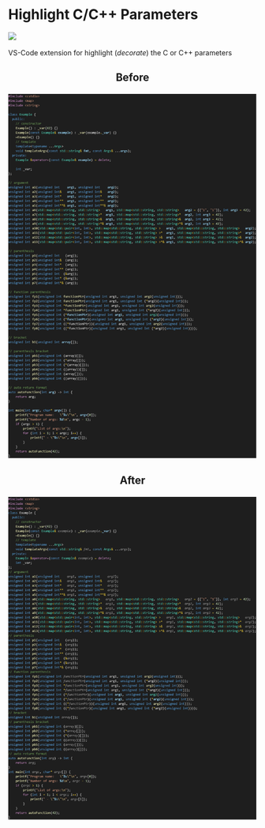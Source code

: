 # Highlight C/C++ Parameters
[![](https://vsmarketplacebadge.apphb.com/version/mblet.highlight-cpp-parameters.svg)](https://marketplace.visualstudio.com/items?itemName=mblet.highlight-cpp-parameters)

VS-Code extension for highlight (*decorate*) the C or C++ parameters

<h2><p align="center">Before</p></h2>
<p align="center">
  <img src="images/before.drawio.png" >
</p>

<h2><p align="center">After</p></h2>
<p align="center">
  <img src="images/after.drawio.png" >
</p>